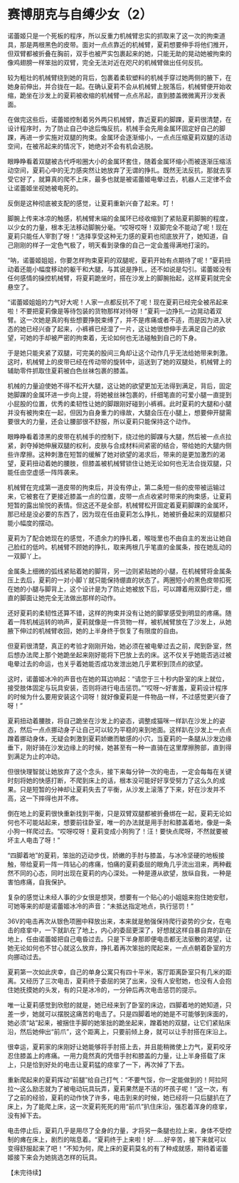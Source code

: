 # 赛博朋克与自缚少女（2）

诺蕾姬只是一个死板的程序，所以反重力机械臂忠实的抓取来了这一次的拘束道具，那是两根黑色的皮带。面对一点点靠近的机械臂，夏莉想要伸手将他们推开，但双臂都被折叠在胸前，双手也被严实包裹起来的她，只能无助的晃动她被拘束的像鸡翅膀一样笨拙的双臂，完全无法对近在咫尺的机械臂做出任何反抗。

较为粗壮的机械臂绕到她的背后，包裹着柔软塑料的机械手穿过她两侧的腋下，在她身前伸出，并合拢在一起。在确认夏莉不会从机械臂上脱落后，机械臂便开始收缩，跪坐在沙发上的夏莉被收缩的机械臂一点点吊起，直到膝盖微微离开沙发表面。

在做完这些后，诺蕾姬控制着另外两只机械臂，靠近夏莉的脚踝，夏莉很清楚，在设计程序时，为了防止自己中途后悔反抗，机械手会先用金属环固定好自己的脚踝，再进一步实施对双腿的拘束。金属环会逐渐缩小，一点点压缩夏莉双腿的活动空间，在被吊起来的情况下，她绝对不会有机会逃脱。

眼睁睁看着双腿被古代呼啦圈大小的金属环套住，随着金属环缩小而被逐渐压缩活动空间，夏莉心中的无力感突然让她放弃了无谓的挣扎。既然无法反抗，那就去享受它好了，就算真的爬不上床，最多也就是被诺蕾姬电晕过去，机器人三定律不会让诺蕾姬坐视她被电死的。

反倒是这种彻底被支配的感觉，让夏莉重新兴奋了起来。叮！

脚腕上传来冰凉的触感，机械臂末端的金属环已经收缩到了紧贴夏莉脚腕的程度，以少女的力量，根本无法移动脚腕分毫。“哎呀哎呀！双脚完全不能动了呢！现在夏莉只能任人宰割了呀！”选择享受这种无力感的夏莉也彻底放开了，她知道，自己刚刚的样子一定色气极了，明天看到录像的自己一定会羞得满地打滚的。

“呐，诺蕾姬姐姐，你要怎样拘束夏莉的双腿呢，夏莉开始有点期待了呢！”夏莉扭动着还能小幅度移动的躯干和大腿，与其说是挣扎，还不如说是勾引。诺蕾姬没有任何感情的操控机械臂，将夏莉跪坐时，搭在沙发上的脚腕抬起，这样夏莉就完全悬空了。

“诺蕾姬姐姐的力气好大呢！人家一点都反抗不了呢！现在夏莉已经完全被吊起来啦！不要把夏莉像是等待包装的货物那样对待呀！”夏莉一边挣扎一边晃动着双臂。这一次她是真的有些想要挣脱束缚了，并不是疼痛或者不适，而是因为进入状态的她已经兴奋了起来，小裤裤已经湿了一片，这让她很想伸手去满足自己的欲望，可她的手却被严密的拘束着，无论如何也无法碰触到自己的下身。

于是她只能夹紧了双腿，可完美的股间三角却让这个动作几乎无法给她带来刺激。这时，机械臂上的皮带已经在传动带的旋转中，运送到了她的双腿处，机械臂上的辅助零件抓取住夏莉被白色丝袜包裹的膝盖。

机械的力量迫使她不得不松开大腿，这让她的欲望更加无法得到满足，背后，固定她脚踝的金属环进一步向上提，将她被丝袜包裹的，纤细笔直的可爱小腿一直提到小屁股的位置，优秀的柔韧性让她的脚跟刚好碰到小裤裤。此时夏莉的大腿和小腿并没有被拘束在一起，但因为自身重力的缘故，大腿会压在小腿上，想要伸开腿需要很大的力量，还会让腰部很不舒服，所以夏莉只能保持这个动作。

眼睁睁看着漆黑的皮带在机械手的控制下，绕过他的脚踝与大腿，然后被一点点拉紧，剥夺掉她伸展双腿的权利，皮肤与合成材料间紧密的结合，带给她的大腿内侧些许摩擦。这种刺激在短暂的缓解了她对欲望的渴求后，带来的是更加激烈的渴望，夏莉扭动着她的腰肢，但膝盖被机械臂锁住让她无论如何也无法合拢双腿，只能任由空虚感一阵阵袭来。

机械臂在完成第一道皮带的拘束后，并没有停止，第二条短一些的皮带被运输过来，它被套在了更接近膝盖一点的位置，皮带一点点收紧时带来的拘束感，让夏莉短暂的露出愉悦的表情。但这还不是全部，机械臂松开固定着夏莉脚踝的金属环，那已经是没必要的东西了，因为现在任由夏莉怎么挣扎，她被折叠起来的双腿都只能小幅度的摆动。

夏莉为了配合她现在的感觉，不遗余力的挣扎着，喉咙里也不由自主的发出让她自己脸红的低吟。机械臂不顾她的挣扎，取来两根几乎笔直的金属条，按在她乱动的一双脚丫上。

金属条上细微的弧线紧贴着她的脚背，另一边则紧贴她的小腿，在机械臂将金属条压上去后，夏莉的一对小脚丫就只能保持绷直的状态了。两圈短小的黑色皮带扣死在她的小腿与脚背上，这个设计是为了防止她被放下后，可以蹲着用双脚行走，绷直的脚面让她完全无法做出那样的动作。

还好夏莉的柔韧性还算不错，这样的拘束并没有让她的脚掌感受到明显的疼痛。随着一阵机械运转的响声，夏莉就像是一件货物一样，被机械臂放在了沙发上，从她腋下伸过的机械臂收回，她的上半身终于恢复了有限度的自由。

但夏莉很清楚，真正的考验才刚刚开始，她必须在被电晕过去之前，爬到卧室，然后想办法爬上那个她跪坐起来刚好能将下巴放上去的床。这不仅关乎她能否逃过被电晕过去的命运，也关乎着她能否成功发泄出她几乎累积到顶点的欲望。

这时，诺蕾姬冰冷的声音也在她的耳边响起：“请您于三十秒内卧室的床上就位，接受肢体固定与玩具安装，否则将进行电击惩罚。”“哎呀～好害羞，夏莉设计程序的时候为什么要用安装这个词呀！就好像夏莉是一件物品一样，不过感觉更兴奋了呀！”

夏莉扭动着腰肢，将自己跪坐在沙发上的姿态，调整成猫咪一样趴在沙发上的姿态，然后一点点挪动身子让自己可以较为平稳的来到地面。这样趴在沙发上一点点蹭着挪动身体，无疑会刺激到夏莉娇嫩而敏感的小穴，当夏莉的一条腿从沙发边缘垂下，刚好骑在沙发边缘上的时候，她甚至有一种一直骑在这里摩擦胯部，直到得到满足为止的冲动。

但很快理智就让她放弃了这个念头，接下来每分钟一次的电击，一定会每每在关键时刻将她的快感打断，不爬到床上的话，根本没可能好好享受努力了这么久的成果。只是短暂的分神却让夏莉失去了平衡，从沙发上滚落了下来，好在沙发并不高，这一下摔得也并不疼。

倒在地上的夏莉很快重新找到平衡，只是双臂双腿都被折叠绑在一起，夏莉无论如何也不可能站起来，想要前往卧室，唯一的办法就是用手肘和膝盖着地，像是一条小狗一样爬过去。“哎呀哎呀！夏莉变成小狗狗了！汪！要快点爬呀，不然就要被坏主人电击了呀！”

“四脚着地”的夏莉，笨拙的迈动步伐，娇嫩的手肘与膝盖，与冰冷坚硬的地板接触，带给夏莉一阵一阵钻心的疼痛，怕痛的夏莉委屈的眼角几乎流出泪来，两种截然不同的心态，同时出现在夏莉的内心深处。一种是遵从欲望，放纵自我，一种是害怕疼痛，自我保护。

复杂的感觉让未经人事的少女很是想哭，想要有一个贴心的小姐姐来抱住她安慰，可她等来的却是诺蕾姬冰冷的声音：“未抵达指定地点，执行惩罚！”

36V的电击再次从银色项圈中释放出来，本来就是勉强保持爬行姿势的少女，在电击的痉挛中，一下就趴在了地上，内心的委屈更深了，好想就这样自暴自弃的趴在地上，任由诺蕾姬把自己电昏过去。只是下半身那即便电击都无法驱散的渴望，让她无论如何也不甘心就这么放弃，挣扎着再次笨拙的爬起来，一点点朝着卧室的方向挪动过去。

夏莉第一次如此庆幸，自己的单身公寓只有四十平米，客厅距离卧室只有几米的距离。又经历了三次电击，夏莉终于委屈的哭了出来，没有人安慰她，也没有人会抱住她抚摸她的头发，有的只是冰冷的，一分钟后再次电击惩罚的提示。

唯一让夏莉感觉到欣慰的就是，她已经来到了卧室的床边，四脚着地的她知道，只差一步，她就可以摆脱这痛苦的电击了。只是四脚着地的她是不可能够到床面的，她必须“站”起来，被捆住手脚的她笨拙的跪坐起来，蹭着她的双腿，让它们紧贴床沿，然后她伸出“前爪”，这个距离上，只要前倾上身，就可以让手肘搭在床沿上。

很幸运，夏莉家的床刚好让她能够将手肘搭上去，并且能稍微使上力气，夏莉咬牙忍住膝盖上的疼痛。一用力竟然真的凭借手肘和膝盖的力量，让上半身搭载了床上，只是恰到好处的电击让夏莉猛的痉挛了一下，再次掉了下去。

重新爬起来的夏莉挥动“前腿”给自己打气：“不要气馁，你一定能做到的！阿拉阿拉～这么励志就为了被电动玩具玩弄，夏莉果然是不洁的坏孩子呢！”这一次，有了之前的经验，夏莉的动作快了许多，电击到来的时候，她已经将一只后腿扒在了床上，为了能爬上床，这一次夏莉死死的用“前爪”扒住床沿，强忍着浑身的痉挛，没有掉下去。

电击停止后，夏莉几乎是用尽了全身的力量，才将另一条腿也拉上来，身体不受控制的瘫在床上，剧烈的喘息着。“夏莉终于上来啦！好……好辛苦，接下来就可以变得舒服起来了吧！”不知为何，爬上床的夏莉莫名的有了种成就感，期待着诺蕾姬接下来会为她挑选怎样的玩具。

【未完待续】